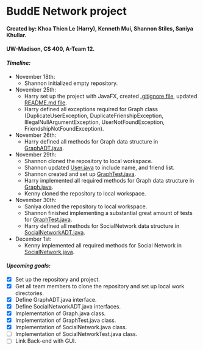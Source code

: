 # BuddE Network project
#### Created by: Khoa Thien Le (Harry), Kenneth Mui, Shannon Stiles, Saniya Khullar.
#### UW-Madison, CS 400, A-Team 12.

#### ***Timeline:***
- November 18th:
  + Shannon initialized empty repository.
- November 25th:
  + Harry set up the project with JavaFX, created [.gitignore file](.gitignore), updated [README.md file](README.md).
  + Harry defined all exceptions required for Graph class (DuplicateUserException, DuplicateFrienshipException, IllegalNullArgumentException, UserNotFoundException, FriendshipNotFoundException).
- November 26th:
  + Harry defined all methods for Graph data structure in [GraphADT.java](application/GraphADT.java).
- November 29th:
  + Shannon cloned the repository to local workspace.
  + Shannon updated [User.java](application/User.java) to include name, and friend list.
  + Shannon created and set up [GraphTest.java](application/GraphTest.java).
  + Harry implemented all required methods for Graph data structure in [Graph.java](application/Graph.java).
  + Kenny cloned the repository to local workspace.
- November 30th:
  + Saniya cloned the repository to local workspace.
  + Shannon finished implementing a substantial great amount of tests for [GraphTest.java](application/GraphTest.java).
  + Harry defined all methods for SocialNetwork data structure in [SocialNetworkADT.java](application/SocialNetworkADT.java).
- December 1st:
  + Kenny implemented all required methods for Social Network in [SocialNetwork.java](application/SocialNetwork.java).

#### ***Upcoming goals:***
- [X] Set up the repository and project.
- [X] Get all team members to clone the repository and set up local work directories.
- [X] Define GraphADT.java interface.
- [X] Define SocialNetworkADT.java interfaces.
- [X] Implementation of Graph.java class.
- [X] Implementation of GraphTest.java class.
- [X] Implementation of SocialNetwork.java class.
- [ ] Implementation of SocialNetworkTest.java class.
- [ ] Link Back-end with GUI.
